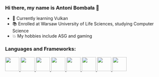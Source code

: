 <div class="container">
  <div class="left">
    <h3>Hi there, my name is Antoni Bombała 👋</h3>
    <ul>
      <li>🔭 Currently learning Vulkan</li>
      <li>📚 Enrolled at Warsaw University of Life Sciences, studying Computer Science</li>
      <li>💥 My hobbies include ASG and gaming</li>
    </ul>
  </div>

  <div class="right">
    <h3>Languages and Frameworks:</h3>
    <div class="icons">
      <a href="https://docs.python.org/3/">
        <img width="46px" src="https://engineering.fb.com/wp-content/uploads/2016/05/2000px-Python-logo-notext.svg_.png" />
      </a>
      <a href="https://www.rust-lang.org/">
        <img width="46px" src="https://upload.wikimedia.org/wikipedia/commons/thumb/d/d5/Rust_programming_language_black_logo.svg/1024px-Rust_programming_language_black_logo.svg.png" />
      </a>
      <a href="https://docs.microsoft.com/en-us/dotnet/csharp/">
        <img width="46px" src="https://cdn.icon-icons.com/icons2/2415/PNG/512/csharp_original_logo_icon_146578.png" />
      </a>
      <a href="https://en.wikipedia.org/wiki/C_(programming_language)">
        <img width="46px" src="https://seeklogo.com/images/C/c-programming-language-logo-9B32D017B1-seeklogo.com.png" />
      </a>
      <a href="https://en.wikipedia.org/wiki/C%2B%2B">
        <img width="46px" src="https://upload.wikimedia.org/wikipedia/commons/1/18/ISO_C%2B%2B_Logo.svg" />
      </a>
      <a href="https://www.docker.com/">
        <img width="46px" src="https://profilinator.rishav.dev/skills-assets/docker-original-wordmark.svg" />
      </a>
      <a href="https://www.mysql.com/">
        <img width="46px" src="https://profilinator.rishav.dev/skills-assets/mysql-original-wordmark.svg" />
      </a>
      <a href="https://git-scm.com/">
        <img width="46px" src="https://profilinator.rishav.dev/skills-assets/git-scm-icon.svg" />
      </a>
    </div>
  </div>
</div>
